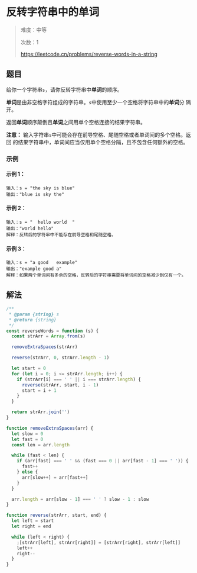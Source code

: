 # 反转字符串中的单词

> 难度：中等
>
> 次数：1
>
> https://leetcode.cn/problems/reverse-words-in-a-string

## 题目

给你一个字符串`s`，请你反转字符串中**单词**的顺序。

**单词**是由非空格字符组成的字符串。`s`中使用至少一个空格将字符串中的**单词**分
隔开。

返回**单词**顺序颠倒且**单词**之间用单个空格连接的结果字符串。

**注意：** 输入字符串`s`中可能会存在前导空格、尾随空格或者单词间的多个空格。返回
的结果字符串中，单词间应当仅用单个空格分隔，且不包含任何额外的空格。

### 示例

#### 示例 1：

```
输入：s = "the sky is blue"
输出："blue is sky the"
```

#### 示例 2：

```
输入：s = "  hello world  "
输出："world hello"
解释：反转后的字符串中不能存在前导空格和尾随空格。
```

#### 示例 3：

```
输入：s = "a good   example"
输出："example good a"
解释：如果两个单词间有多余的空格，反转后的字符串需要将单词间的空格减少到仅有一个。
```

## 解法

```javascript
/**
 * @param {string} s
 * @return {string}
 */
const reverseWords = function (s) {
  const strArr = Array.from(s)

  removeExtraSpaces(strArr)

  reverse(strArr, 0, strArr.length - 1)

  let start = 0
  for (let i = 0; i <= strArr.length; i++) {
    if (strArr[i] === ' ' || i === strArr.length) {
      reverse(strArr, start, i - 1)
      start = i + 1
    }
  }

  return strArr.join('')
}

function removeExtraSpaces(arr) {
  let slow = 0
  let fast = 0
  const len = arr.length

  while (fast < len) {
    if (arr[fast] === ' ' && (fast === 0 || arr[fast - 1] === ' ')) {
      fast++
    } else {
      arr[slow++] = arr[fast++]
    }
  }

  arr.length = arr[slow - 1] === ' ' ? slow - 1 : slow
}

function reverse(strArr, start, end) {
  let left = start
  let right = end

  while (left < right) {
    ;[strArr[left], strArr[right]] = [strArr[right], strArr[left]]
    left++
    right--
  }
}
```
